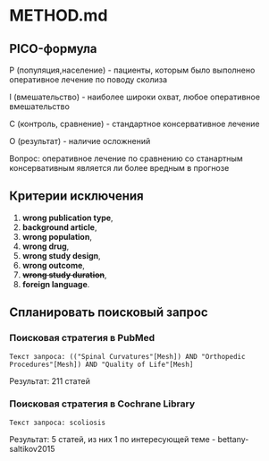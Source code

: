 # METHOD.md

## PICO-формула

P (популяция,население) - пациенты, которым было выполнено оперативное лечение по поводу сколиза

I (вмешательство) - наиболее широки охват, любое оперативное вмешательство

C (контроль, сравнение) - стандартное консервативное лечение

О (результат) - наличие осложнений

Вопрос: оперативное лечение по сравнению со станартным консервативным является ли более вредным в прогнозе

## Критерии исключения

1. **wrong publication type**,
1. **background article**,
1. **wrong population**,
1. **wrong drug**,
1. **wrong study design**,
1. **wrong outcome**,
1. ~~**wrong study duration**~~,
1. **foreign language**.

## Спланировать поисковый запрос

### Поисковая стратегия в PubMed

```
Текст запроса: (("Spinal Curvatures"[Mesh]) AND "Orthopedic Procedures"[Mesh]) AND "Quality of Life"[Mesh]
```
Результат: 211 статей

### Поисковая стратегия в Cochrane Library

```
Текст запроса: scoliosis
```
Результат: 5 статей, из них 1 по интересующей теме - bettany-saltikov2015
